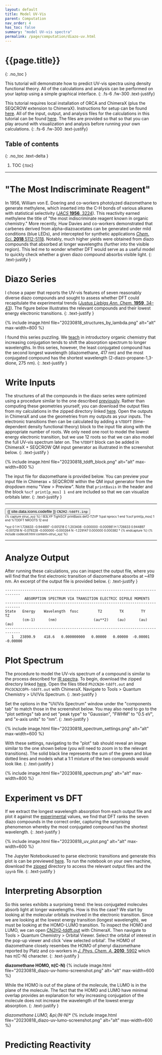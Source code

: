 ```yaml
---
layout: default
title: Model UV-Vis
parent: Computation
nav_order: 4
has_toc: false
summary: "model UV-vis spectra"
permalink: /page/computation/diazo-uv.html
---
```



# {{page.title}}
{: .no_toc }


This tutorial will demonstrate how to predict UV-vis spectra using density functional theory. All of the calculations and analysis can be performed on your laptop using a simple graphical interface.
{: .fs-6 .fw-300 .text-justify}

This tutorial requires local installation of ORCA and ChimeraX (plus the SEQCROW extension to ChimeraX). Instructions for setup can be found [here]({{site.baseurl}}/page/computation/setup.html). All of the input, output, and analysis files for the calculations in this tutorial can be found [here](https://github.com/joegair/gair-group-docs/tree/main/assets/data/20230818_diazo-uv/). The files are provided so that so that you can play around with visualization and analysis before running your own calculations.
{: .fs-6 .fw-300 .text-justify}

## Table of contents
{: .no_toc .text-delta }

1. TOC
{:toc}


-----

# **"The Most Indiscriminate Reagent"**

In 1956, William von E. Doering and co-workers photolyzed diazomethane to generate methylene, which inserted into the C-H bonds of various alkanes with statistical selectivity ([*JACS* **1956**, 3224](https://pubs.acs.org/doi/pdf/10.1021/ja01594a071)). This reactivity earned methylene the title of "the most indiscriminate reagent known in organic chemistry." More recently, Huw Davies and co-workers demonstrated that carbenes derived from alpha-diazoacetates can be generated under mild conditions (blue LEDs), and intercepted for synthetic applications [*Chem. Sci.* **2018** 5112-5118](https://pubs.rsc.org/en/content/articlelanding/2018/sc/c8sc01165f). Notably, much higher yields were obtained from diazo compounds that absorbed at longer wavelengths (further into the visible region). This led me to wonder whether DFT would serve as a useful model to quickly check whether a given diazo compound absorbs visible light.
{: .text-justify }

# **Diazo Series**

I chose a paper that reports the UV-vis features of seven reasonably diverse diazo compounds and sought to assess whether DFT could recapitulate the experimental trends ([*Justus Liebigs Ann. Chem.* **1959**, 34–43](https://doi.org/10.1002/jlac.19596250105)). The figure below illustrates the relevant compounds and their lowest energy electronic transitions.
{: .text-justify }


{% include image.html file="20230818_structures_by_lambda.png" alt="alt" max-width=800 %}

I found this series puzzling. We [teach](https://www2.chemistry.msu.edu/faculty/reusch/virttxtjml/spectrpy/uv-vis/spectrum.htm) in introductory organic chemistry that increasing conjugation tends to shift the absorption spectrum to longer wavelengths. In this series, however, the least conjugated compound has the second longest wavelength (diazomethane, 417 nm) and the most conjugated compound has the shortest wavelength (2-diazo-propane-1,3-dione, 275 nm).
{: .text-justify }

# **Write Inputs**

The structures of all the compounds in the diazo series were optimized using a procedure similar to the one described [previously]({{site.baseurl}}/page/computation/code-free-dft.html). Rather than computing these geometries yourself, you can download the output files from my calculations in the zipped directory linked [here](https://github.com/joegair/gair-group-docs/tree/main/assets/data/20230818_diazo-uv/). Open the outputs in ChimeraX and use the geometries from my outputs as your inputs.  The electronic transitions then can be calculated by adding a `%TDDFT` (time-dependent density functional theory) block to the input file along with the appropriate number of roots. We only need one root to model the lowest energy electronic transition, but we use 12 roots so that we can also model the full UV-vis spectrum later on. The `%TDDFT` block can be added in ChimeraX + SEQCROW QM input generator as illustrated in the screenshot below. 
{: .text-justify }

{% include image.html file="20230818_tddft_block.png" alt="alt" max-width=800 %}

The input file for diazomethane is provided below. You can preview your input file in Chimerax + SEQCROW within the QM input generator from the dropdown menu "View > Preview". Note that `printBasis` in the header and the block `%scf print[p_mos] 1 end` are included so that we can visualize orbitals later.
{: .text-justify }

----------------------------------------------------------------

<!-- Tab links -->
<div class="tab card">
  <button class="tablinks tab-1-1" onclick="openTabId(event, 'CN2H2-tddft.inp', 'tab-1-1')">{{ site.data.icons.codefile }}  <code>CN2H2-tddft.inp</code></button>
</div>
<div id="CN2H2-tddft.inp" class="tabcontent tab-1-1" style="font-size:10px">
{% capture struc_xyz %}
! B3LYP TightSCF printBasis def2-TZVP
%pal
    nprocs 1
end
%scf
    print[p_mos] 1
end
%TDDFT
    NROOTS 12
end

*xyz 0 1
H     1.726633  -0.944897  -0.001218
C     1.203408  -0.000000  -0.000981
H     1.726633   0.944897  -0.001218
N    -0.079228  -0.000000  -0.000264
N    -1.229147   0.000000   0.000382
*
{% endcapture %}
{% include codecell.html content=struc_xyz %}
</div>

----------------------------------------------------------------

# **Analyze Output**

After running these calculations, you can inspect the output file, where you will find that the first electronic transition of diazomethane absorbs at ~419 nm. An excerpt of the output file is provided below. 
{: .text-justify }

```
-----------------------------------------------------------------------------
         ABSORPTION SPECTRUM VIA TRANSITION ELECTRIC DIPOLE MOMENTS
-----------------------------------------------------------------------------
State   Energy    Wavelength  fosc         T2        TX        TY        TZ  
        (cm-1)      (nm)                 (au**2)    (au)      (au)      (au) 
-----------------------------------------------------------------------------
   1   23890.9    418.6   0.000000000   0.00000   0.00000  -0.00001  -0.00000
```

# **Plot Spectrum**

The procedure to model the UV-vis spectrum of a compound is similar to the process described for [IR spectra]({{site.baseurl}}/page/computation/diazo-ir.html). To begin, download the zipped directory linked [here](https://github.com/joegair/gair-group-docs/tree/main/assets/data/20230818_diazo-uv/). Open the files titled `Ph2CN2H-tddft.out` and `PhCOCN2COPh-tddft.out` with ChimeraX. Navigate to Tools > Quantum Chemistry > UV/Vis Spectrum.
{: .text-justify }


Set the options in the "UV/Vis Spectrum" window under the "components tab" to match those in the screenshot below. You may also need to go to the "plot settings" tab and set "peak type" to "Gaussian", "FWHM" to "0.5 eV", and "x-axis units" to "nm".
{: .text-justify }


{% include image.html file="20230818_spectrum_settings.png" alt="alt" max-width=600 %}

With these settings, navigating to the "plot" tab should reveal an image similar to the one shown below (you will need to zoom in to the relevant transitions). The solid black line represents the sum of the green and blue dotted lines and models what a 1:1 mixture of the two compounds would look like.
{: .text-justify }

{% include image.html file="20230818_spectrum.png" alt="alt" max-width=800 %}

# **Experiment vs DFT**

If we extract the longest wavelength absorption from each output file and plot it against the [experimental](https://doi.org/10.1002/jlac.19596250105) values, we find that DFT ranks the seven diazo compounds in the correct order, capturing the surprising phenomenon whereby the most conjugated compound has the shortest wavelength. 
{: .text-justify }

{% include image.html file="20230818_uv_plot.png" alt="alt" max-width=600 %}

The Jupyter Notebookused to parse electronic transitions and generate this plot is can be previewed [here](https://github.com/joegair/gair-group-docs/tree/main/assets/data/20230818_diazo-uv/analyze_uv.ipynb). To run the notebook on your own machine, download the [zipped](https://github.com/joegair/gair-group-docs/tree/main/assets/data/20230818_diazo-uv/) directory to access the relevant output files and the `ipynb` file.
{: .text-justify }


# **Interpreting Absorption**

So this series exhibits a surprising trend: the less conjugated molecules absorb light at longer wavelengths. How is this the case? We start by looking at the molecular orbitals involved in the electronic transition. Since we are looking at the lowest energy transition (longest wavelength), we must be looking at the HOMO-LUMO transition. To inspect the HOMO and LUMO, we can open [CN2H2-tddft.out](https://github.com/joegair/gair-group-docs/tree/main/assets/data/20230818_diazo-uv/) with ChimeraX. Then navigate to Tools > Quantum Chemistry > Orbital Viewer. Select the orbital of interest in the pop-up viewer and click 'view selected orbital'. The HOMO of diazomethane closely resembes the HOMO of phenyl diazomethane reported by Platz and co-workers in [*J. Phys. Chem. A.* **2010**, 5902](https://pubs.acs.org/doi/10.1021/jp1012939) which has &pi;(C-N) character.
{: .text-justify }

**diazomethane HOMO, &pi;(C-N)**
{% include image.html file="20230818_diazo-uv-homo-screenshot.png" alt="alt" max-width=600 %}


While the HOMO is out of the plane of the molecule, the LUMO is  in the plane of the molecule. The fact that the HOMO and LUMO have minimal overlap provides an explanation for why increasing conjugation of the molecule does not increase the wavelength of the lowest energy absorption. 
{: .text-justify }


**diazomethane LUMO, &pi*;(N-N)**
{% include image.html file="20230818_diazo-uv-lumo-screenshot.png" alt="alt" max-width=600 %}

# **Predicting Reactivity**




